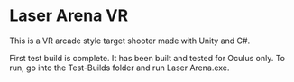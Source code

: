 # Laser Arena VR
 This is a VR arcade style target shooter made with Unity and C#.

First test build is complete. It has been built and tested for Oculus only. To run, go into the Test-Builds folder and run Laser Arena.exe.
